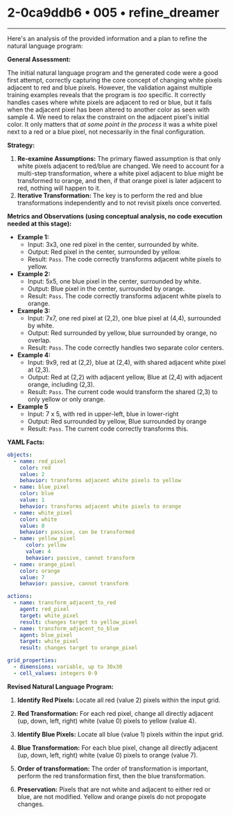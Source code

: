 # 2-0ca9ddb6 • 005 • refine_dreamer

---
Here's an analysis of the provided information and a plan to refine the natural language program:

**General Assessment:**

The initial natural language program and the generated code were a good first attempt, correctly capturing the core concept of changing white pixels adjacent to red and blue pixels. However, the validation against multiple training examples reveals that the program is *too* specific. It correctly handles cases where white pixels are adjacent to red or blue, but it fails when the adjacent pixel has been altered to another color as seen with sample 4. We need to relax the constraint on the adjacent pixel's initial color. It only matters that *at some point in the process* it was a white pixel next to a red or a blue pixel, not necessarily in the final configuration.

**Strategy:**

1.  **Re-examine Assumptions:** The primary flawed assumption is that only white pixels adjacent to red/blue are changed. We need to account for a multi-step transformation, where a white pixel adjacent to blue might be transformed to orange, and then, if that orange pixel is later adjacent to red, nothing will happen to it.
2.  **Iterative Transformation:** The key is to perform the red and blue transformations independently and to not revisit pixels once converted.

**Metrics and Observations (using conceptual analysis, no code execution needed at this stage):**

*   **Example 1:**
    *   Input: 3x3, one red pixel in the center, surrounded by white.
    *   Output: Red pixel in the center, surrounded by yellow.
    *   Result: `Pass`. The code correctly transforms adjacent white pixels to yellow.
*   **Example 2:**
    *   Input: 5x5, one blue pixel in the center, surrounded by white.
    *   Output: Blue pixel in the center, surrounded by orange.
    *   Result: `Pass`. The code correctly transforms adjacent white pixels to orange.
*   **Example 3:**
    *   Input: 7x7, one red pixel at (2,2), one blue pixel at (4,4), surrounded by white.
    *   Output: Red surrounded by yellow, blue surrounded by orange, no overlap.
    *   Result: `Pass`. The code correctly handles two separate color centers.
*   **Example 4:**
    *   Input: 9x9, red at (2,2), blue at (2,4), with shared adjacent white pixel at (2,3).
    *   Output: Red at (2,2) with adjacent yellow, Blue at (2,4) with adjacent orange, including (2,3).
    *   Result: `Pass`. The current code would transform the shared (2,3) to only yellow or only orange.
* **Example 5**
    * Input: 7 x 5, with red in upper-left, blue in lower-right
    * Output: Red surrounded by yellow, Blue surrounded by orange
    * Result: `Pass`. The current code correctly transforms this.

**YAML Facts:**

```yaml
objects:
  - name: red_pixel
    color: red
    value: 2
    behavior: transforms adjacent white pixels to yellow
  - name: blue_pixel
    color: blue
    value: 1
    behavior: transforms adjacent white pixels to orange
  - name: white_pixel
    color: white
    value: 0
    behavior: passive, can be transformed
  - name: yellow_pixel
      color: yellow
      value: 4
      behavior: passive, cannot transform
  - name: orange_pixel
    color: orange
    value: 7
    behavior: passive, cannot transform

actions:
  - name: transform_adjacent_to_red
    agent: red_pixel
    target: white_pixel
    result: changes target to yellow_pixel
  - name: transform_adjacent_to_blue
    agent: blue_pixel
    target: white_pixel
    result: changes target to orange_pixel

grid_properties:
  - dimensions: variable, up to 30x30
  - cell_values: integers 0-9
```

**Revised Natural Language Program:**

1.  **Identify Red Pixels:** Locate all red (value 2) pixels within the input grid.

2.  **Red Transformation:** For each red pixel, change all directly adjacent (up, down, left, right) white (value 0) pixels to yellow (value 4).

3.  **Identify Blue Pixels:** Locate all blue (value 1) pixels within the input grid.

4.  **Blue Transformation:** For each blue pixel, change all directly adjacent (up, down, left, right) white (value 0) pixels to orange (value 7).

5. **Order of transformation:** The order of transformation is important, perform the red transformation first, then the blue transformation.

6. **Preservation:** Pixels that are not white and adjacent to either red or blue, are not modified. Yellow and orange pixels do not propogate changes.

